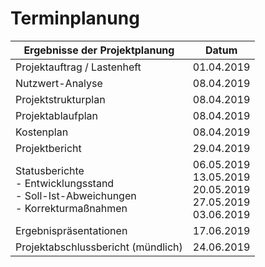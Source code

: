 
# Terminplanung

| Ergebnisse der Projektplanung      | Datum      |
|------------------------------------|------------|
| Projektauftrag / Lastenheft        | 01.04.2019 |
| Nutzwert-Analyse                   | 08.04.2019 |
| Projektstrukturplan                | 08.04.2019 |
| Projektablaufplan                  | 08.04.2019 |
| Kostenplan                         | 08.04.2019 |
| Projektbericht                     | 29.04.2019 |
| Statusberichte <br> - Entwicklungsstand <br> - Soll-Ist-Abweichungen <br> - Korrekturmaßnahmen | 06.05.2019 <br>13.05.2019 <br>20.05.2019 <br>27.05.2019 <br>03.06.2019 |
| Ergebnispräsentationen             | 17.06.2019 |
| Projektabschlussbericht (mündlich) | 24.06.2019 |
